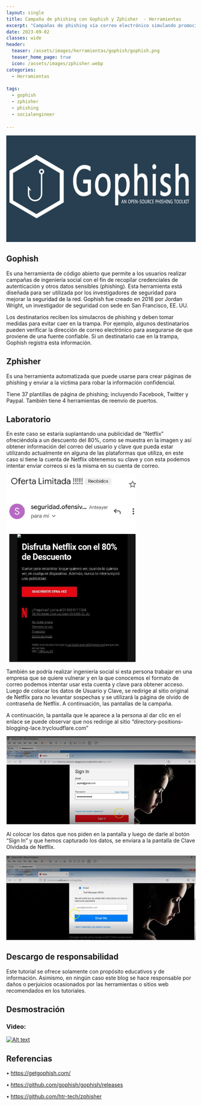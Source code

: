 ```yaml
---
layout: single
title: Campaña de phishing con Gophish y Zphisher  - Herramientas
excerpt: "Campañas de phishing vía correo electrónico simulando promoción de plataformas de streaming y posterior captura de credenciales de usuario"
date: 2023-09-02
classes: wide
header:
  teaser: /assets/images/herramientas/gophish/gophish.png
  teaser_home_page: true
  icon: /assets/images/zphisher.webp
categories:
  - Herramientas
 
tags:  
  - gophish
  - zphisher
  - phishing
  - socialengineer    
  
---
```


![](/assets/images/herramientas/gophish/gophish.png)

## Gophish

Es una herramienta de código abierto que permite a los usuarios realizar campañas de ingeniería social con el fin de recopilar credenciales de autenticación y otros datos sensibles (phishing). Esta herramienta está diseñada para ser utilizada por los investigadores de seguridad para mejorar la seguridad de la red. Gophish fue creado en 2016 por Jordan Wright, un investigador de seguridad con sede en San Francisco, EE. UU.

Los destinatarios reciben los simulacros de phishing y deben tomar medidas para evitar caer en la trampa. Por ejemplo, algunos destinatarios pueden verificar la dirección de correo electrónico para asegurarse de que proviene de una fuente confiable. Si un destinatario cae en la trampa, Gophish registra esta información.

## Zphisher

Es una herramienta automatizada que puede usarse para crear páginas de phishing y enviar a la víctima para robar la información confidencial.

Tiene 37 plantillas de página de phishing; incluyendo Facebook, Twitter y Paypal. También tiene 4 herramientas de reenvío de puertos.

## Laboratorio

En este caso se estaría suplantando una publicidad de “Netflix” ofreciéndola a un descuento del 80%, como se muestra en la imagen y así obtener información del correo del usuario y clave que pueda estar utilizando actualmente en alguna de las plataformas que utiliza, en este caso si tiene la cuenta de Netflix obtenemos su clave y con esta podemos intentar enviar correos si es la misma en su cuenta de correo.

![](/assets/images/herramientas/gophish/gophish2.png)

También se podría realizar ingeniería social si esta persona trabajar en una empresa que se quiere vulnerar y en la que conocemos el formato de correo podemos intentar usar esta cuenta y clave para obtener acceso. Luego de colocar los datos de Usuario y Clave, se redirige al sitio original de Netflix para no levantar sospechas y se utilizará la página de olvido de contraseña de Netflix. A continuación, las pantallas de la campaña.

A continuación, la pantalla que le aparece a la persona al dar clic en el enlace se puede observar que nos redirige al sitio “directory-positions-blogging-lace.trycloudflare.com”

![](/assets/images/herramientas/gophish/gophish3.png)

Al colocar los datos que nos piden en la pantalla y luego de darle al botón “Sign In” y que hemos capturado los datos, se enviara a la pantalla de Clave Olvidada de Netflix.

![](/assets/images/herramientas/gophish/gophish4.png)

## Descargo de responsabilidad

Este tutorial se ofrece solamente con propósito educativos y de información. Asimismo, en ningún caso este blog se hace responsable por daños o perjuicios ocasionados por las herramientas o sitios web recomendados en los tutoriales.


## Desmostración

### Video:

[![Alt text](https://img.youtube.com/vi/2o0k5g3E5_0/0.jpg)](https://www.youtube.com/watch?v=2o0k5g3E5_0)

## Referencias

• https://getgophish.com/

• https://github.com/gophish/gophish/releases

• https://github.com/htr-tech/zphisher

